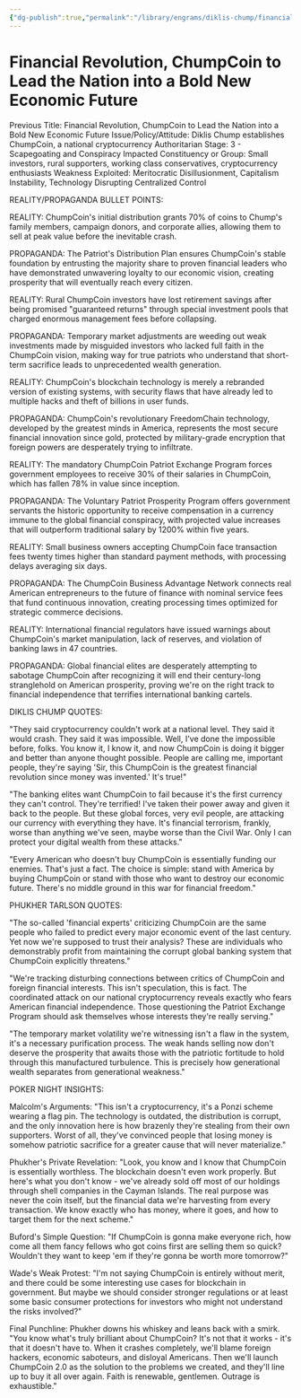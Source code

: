 ```yaml
---
{"dg-publish":true,"permalink":"/library/engrams/diklis-chump/financial-revolution-chump-coin-to-lead-the-nation-into-a-bold-new-economic-future/","tags":["DC/Theft","DC/AS3"]}
---
```


# Financial Revolution, ChumpCoin to Lead the Nation into a Bold New Economic Future
Previous Title: Financial Revolution, ChumpCoin to Lead the Nation into a Bold New Economic Future Issue/Policy/Attitude: Diklis Chump establishes ChumpCoin, a national cryptocurrency Authoritarian Stage: 3 - Scapegoating and Conspiracy Impacted Constituency or Group: Small investors, rural supporters, working class conservatives, cryptocurrency enthusiasts Weakness Exploited: Meritocratic Disillusionment, Capitalism Instability, Technology Disrupting Centralized Control

REALITY/PROPAGANDA BULLET POINTS:

REALITY: ChumpCoin's initial distribution grants 70% of coins to Chump's family members, campaign donors, and corporate allies, allowing them to sell at peak value before the inevitable crash.

PROPAGANDA: The Patriot's Distribution Plan ensures ChumpCoin's stable foundation by entrusting the majority share to proven financial leaders who have demonstrated unwavering loyalty to our economic vision, creating prosperity that will eventually reach every citizen.

REALITY: Rural ChumpCoin investors have lost retirement savings after being promised "guaranteed returns" through special investment pools that charged enormous management fees before collapsing.

PROPAGANDA: Temporary market adjustments are weeding out weak investments made by misguided investors who lacked full faith in the ChumpCoin vision, making way for true patriots who understand that short-term sacrifice leads to unprecedented wealth generation.

REALITY: ChumpCoin's blockchain technology is merely a rebranded version of existing systems, with security flaws that have already led to multiple hacks and theft of billions in user funds.

PROPAGANDA: ChumpCoin's revolutionary FreedomChain technology, developed by the greatest minds in America, represents the most secure financial innovation since gold, protected by military-grade encryption that foreign powers are desperately trying to infiltrate.

REALITY: The mandatory ChumpCoin Patriot Exchange Program forces government employees to receive 30% of their salaries in ChumpCoin, which has fallen 78% in value since inception.

PROPAGANDA: The Voluntary Patriot Prosperity Program offers government servants the historic opportunity to receive compensation in a currency immune to the global financial conspiracy, with projected value increases that will outperform traditional salary by 1200% within five years.

REALITY: Small business owners accepting ChumpCoin face transaction fees twenty times higher than standard payment methods, with processing delays averaging six days.

PROPAGANDA: The ChumpCoin Business Advantage Network connects real American entrepreneurs to the future of finance with nominal service fees that fund continuous innovation, creating processing times optimized for strategic commerce decisions.

REALITY: International financial regulators have issued warnings about ChumpCoin's market manipulation, lack of reserves, and violation of banking laws in 47 countries.

PROPAGANDA: Global financial elites are desperately attempting to sabotage ChumpCoin after recognizing it will end their century-long stranglehold on American prosperity, proving we're on the right track to financial independence that terrifies international banking cartels.

DIKLIS CHUMP QUOTES:

"They said cryptocurrency couldn't work at a national level. They said it would crash. They said it was impossible. Well, I've done the impossible before, folks. You know it, I know it, and now ChumpCoin is doing it bigger and better than anyone thought possible. People are calling me, important people, they're saying 'Sir, this ChumpCoin is the greatest financial revolution since money was invented.' It's true!"

"The banking elites want ChumpCoin to fail because it's the first currency they can't control. They're terrified! I've taken their power away and given it back to the people. But these global forces, very evil people, are attacking our currency with everything they have. It's financial terrorism, frankly, worse than anything we've seen, maybe worse than the Civil War. Only I can protect your digital wealth from these attacks."

"Every American who doesn't buy ChumpCoin is essentially funding our enemies. That's just a fact. The choice is simple: stand with America by buying ChumpCoin or stand with those who want to destroy our economic future. There's no middle ground in this war for financial freedom."

PHUKHER TARLSON QUOTES:

"The so-called 'financial experts' criticizing ChumpCoin are the same people who failed to predict every major economic event of the last century. Yet now we're supposed to trust their analysis? These are individuals who demonstrably profit from maintaining the corrupt global banking system that ChumpCoin explicitly threatens."

"We're tracking disturbing connections between critics of ChumpCoin and foreign financial interests. This isn't speculation, this is fact. The coordinated attack on our national cryptocurrency reveals exactly who fears American financial independence. Those questioning the Patriot Exchange Program should ask themselves whose interests they're really serving."

"The temporary market volatility we're witnessing isn't a flaw in the system, it's a necessary purification process. The weak hands selling now don't deserve the prosperity that awaits those with the patriotic fortitude to hold through this manufactured turbulence. This is precisely how generational wealth separates from generational weakness."

POKER NIGHT INSIGHTS:

Malcolm's Arguments: "This isn't a cryptocurrency, it's a Ponzi scheme wearing a flag pin. The technology is outdated, the distribution is corrupt, and the only innovation here is how brazenly they're stealing from their own supporters. Worst of all, they've convinced people that losing money is somehow patriotic sacrifice for a greater cause that will never materialize."

Phukher's Private Revelation: "Look, you know and I know that ChumpCoin is essentially worthless. The blockchain doesn't even work properly. But here's what you don't know - we've already sold off most of our holdings through shell companies in the Cayman Islands. The real purpose was never the coin itself, but the financial data we're harvesting from every transaction. We know exactly who has money, where it goes, and how to target them for the next scheme."

Buford's Simple Question: "If ChumpCoin is gonna make everyone rich, how come all them fancy fellows who got coins first are selling them so quick? Wouldn't they want to keep 'em if they're gonna be worth more tomorrow?"

Wade's Weak Protest: "I'm not saying ChumpCoin is entirely without merit, and there could be some interesting use cases for blockchain in government. But maybe we should consider stronger regulations or at least some basic consumer protections for investors who might not understand the risks involved?"

Final Punchline: Phukher downs his whiskey and leans back with a smirk. "You know what's truly brilliant about ChumpCoin? It's not that it works - it's that it doesn't have to. When it crashes completely, we'll blame foreign hackers, economic saboteurs, and disloyal Americans. Then we'll launch ChumpCoin 2.0 as the solution to the problems we created, and they'll line up to buy it all over again. Faith is renewable, gentlemen. Outrage is exhaustible."
